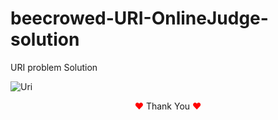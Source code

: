 # beecrowed-URI-OnlineJudge-solution
URI problem Solution



![Uri](https://user-images.githubusercontent.com/80118217/177917303-9d05e0d0-678d-4dfd-9e5a-f06e95c53955.JPG)



<p align="center"><span style="color: red;">&hearts;</span> Thank You <span style="color: red;">&hearts;</span></p>
